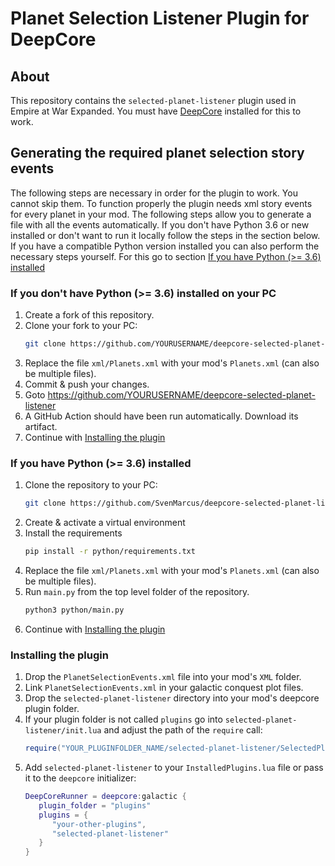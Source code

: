 # Planet Selection Listener Plugin for DeepCore

## About

This repository contains the `selected-planet-listener` plugin used in Empire at War Expanded.
You must have [DeepCore](https://github.com/SvenMarcus/deepcore-standalone) installed for this to work.

## Generating the required planet selection story events

The following steps are necessary in order for the plugin to work. You cannot skip them.
To function properly the plugin needs xml story events for every planet in your mod.
The following steps allow you to generate a file with all the events automatically.
If you don't have Python 3.6 or new installed or don't want to run it locally follow the steps in the section below.
If you have a compatible Python version installed you can also perform the necessary steps yourself. For this go to section [If you have Python (>= 3.6) installed](#if-you-have-python--36-installed)

### If you don't have Python (>= 3.6) installed on your PC

1. Create a fork of this repository.
2. Clone your fork to your PC:
   ```bash
   git clone https://github.com/YOURUSERNAME/deepcore-selected-planet-listener
   ```
3. Replace the file `xml/Planets.xml` with your mod's `Planets.xml` (can also be multiple files).
4. Commit & push your changes.
5. Goto https://github.com/YOURUSERNAME/deepcore-selected-planet-listener
6. A GitHub Action should have been run automatically. Download its artifact.
7. Continue with [Installing the plugin](#installing-the-plugin)


### If you have Python (>= 3.6) installed
1. Clone the repository to your PC:
   ```bash
   git clone https://github.com/SvenMarcus/deepcore-selected-planet-listener
   ```
2. Create & activate a virtual environment
3. Install the requirements
   ```bash
   pip install -r python/requirements.txt
   ```
3. Replace the file `xml/Planets.xml` with your mod's `Planets.xml` (can also be multiple files).
4. Run `main.py` from the top level folder of the repository.
   ```bash
   python3 python/main.py
   ```
5. Continue with [Installing the plugin](#installing-the-plugin)

### Installing the plugin
1. Drop the `PlanetSelectionEvents.xml` file into your mod's `XML` folder.
2. Link `PlanetSelectionEvents.xml` in your galactic conquest plot files.
3. Drop the `selected-planet-listener` directory into your mod's deepcore plugin folder.
4. If your plugin folder is not called `plugins` go into `selected-planet-listener/init.lua` and adjust the path of the `require` call:
   ```lua
   require("YOUR_PLUGINFOLDER_NAME/selected-planet-listener/SelectedPlanetChangedEvent")
   ```
5. Add `selected-planet-listener` to your `InstalledPlugins.lua` file or pass it to the `deepcore` initializer:
   ```lua
   DeepCoreRunner = deepcore:galactic {
      plugin_folder = "plugins"
      plugins = {
         "your-other-plugins",
         "selected-planet-listener"
      }
   }
   ```
